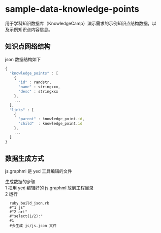 sample-data-knowledge-points
============================

用于学科知识数据库（KnowledgeCamp）演示需求的示例知识点结构数据，以及示例知识点内容信息。

## 知识点网络结构

json 数据结构如下
```javascript
{
  "knowledge_points" : [
    {
      "id" : randstr,
      "name" : stringxxx,
      "desc" : stringxxx
    },
    ...
  ],
  "links" : [
    {
      "parent" : knowledge_point.id,
      "child"  : knowledge_point.id
    },
    ...
  ]
}
```

## 数据生成方式

js.graphml 是 yed 工具编辑的文件

生成数据的步骤<br>
1 把用 yed 编辑好的 js.graphml 放到工程目录<br>
2 运行
```
  ruby build_json.rb
  #"1 js"
  #"2 art"
  #"select(1/2):"
  #1
  #会生成 js/js.json 文件
```

